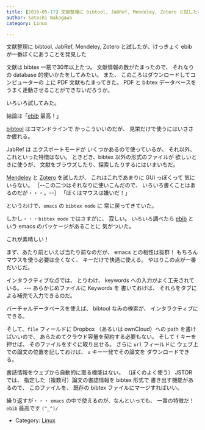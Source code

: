 ```yaml
---
title: [2016-05-17] 文献整理に bibtool, JabRef, Mendeley, Zotero と試したが、けっきょく ebib が一番ぼくにあうことを発見した
author: Satoshi Nakagawa
category: Linux

---
```


文献整理に bibtool, JabRef, Mendeley, Zotero と試したが、けっきょく ebib が一番ぼくにあうことを発見した

 文献は bibtex 一筋で30年以上たつ。
文献情報の数がたまったので、
それなりの database 的使いかたをしてみたい。
また、
このころはダウンロードしてコンピューターの
上に PDF 文献もたまってきた。
PDF と bibtex データベースを
うまく連動させることができないだろうか。

 いろいろ試してみた。

 結論は「[ebib](http://ebib.sourceforge.net/)
最高！」

<!--more-->

 [bibtool](http://www.gerd-neugebauer.de/software/TeX/BibTool/) はコマンドラインで
かっこういいのだが、
見栄だけで使うにはいささか疲れる。

 JabRef は エクスポートモードが
いくつかあるので使っているが、
それ以外、これといった特徴はない。
ときどき、bibtex 以外の形式のファイルが
欲しいときに使うが、
文献をブラウズしたり、探索したりするにはいまいちだ。

 [Mendeley](https://ja.wikipedia.org/wiki/Mendeley) と
[Zotero](https://ja.wikipedia.org/wiki/Zotero) を試したが、
これはこれであまりに GUI っぽくって
気にいらない。
［--この二つはそれなりに使いこんだので、
いろいろ書くことはあるのだが・・・。--］
「ぼくはマウスは嫌いだ！」

 というわけで、`emacs` の `bibtex mode` に
常に戻ってきていた。

 しかし・・・`bibtex mode` ではさすがに、
寂しい。
いろいろ調べたら
[ebib](http://ebib.sourceforge.net/) という emacs のパッケージがあることに
気がついた。

 これが素晴しい！

 まず、あたり前といえば当たり前なのだが、
emacs との相性は抜群！
もちろんマウスを使う必要は全くなく、
キーだけで快適に使える。
やはりこの点が一番だいじだ。

 インタラクティブな点では、
とりわけ、
keywords への入力がよく工夫されている。
--- あらかじめファイルに Keywords を
書いておけば、
それらをタブによる補完で入力できるのだ。

 バーチャルデータベースを使えば、
bibtool なみの検索が、
インタラクティブにできる。

 そして、`file` フィールドに
Dropbox （あるいは
ownCloud）への path を書けばいいので、
あらためてクラウド容量を契約する必要もない。
そして `f` キーを押せば、
そのファイルをすぐに取り出せる。
さらに `url` フィールドに
ウェブ上での論文の位置を記しておけば、
`u` キー一発でその論文を
ダウンロードできる。

 書誌情報をウェブから自動的に取る機能はない。
（ぼくのよく使う） JSTOR では、
指定した（複数可）論文の書誌情報を bibtex 形式で
書き出す機能があるので、
このファイルを、
既存の bibtex ファイルにマージすればいい。

 繰り返すが・・・
`emacs` の中で使えるのが、なんといっても、
一番の特徴だ！
`ebib` 最高です `(^_^)/`

- Category: [Linux](https://merapano.github.io/categories.html#Linux)

